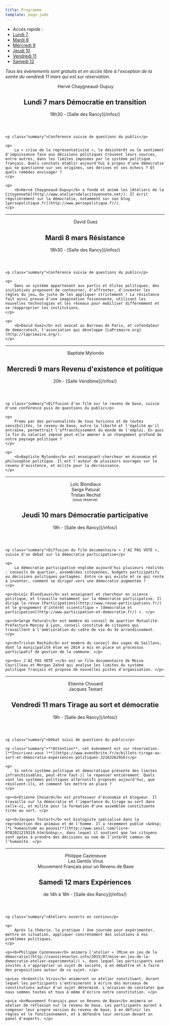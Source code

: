 ```yaml
---
title: Programme
template: page.jade
---
```


<ul class="table-of-content">
    <li><i>Accès rapide : </i></li>
    <li><a href="#7-mars">Lundi 7</a></li>
    <li><a href="#8-mars">Mardi 8</a></li>
    <li><a href="#9-mars">Mercredi 9</a></li>
    <li><a href="#10-mars">Jeudi 10</a></li>
    <li><a href="#11-mars">Vendredi 11</a></li>
    <li><a href="#12-mars">Samedi 12</a></li>
</ul>

*Tous les évènements sont gratuits et en accès libre à l'exception de la soirée du vendredi 11 mars qui est sur réservation.*

<section class="event">
    <header>
        <div class="speakers">
            <div>
                <img src="img/hcd.png" alt="">
                <span>Hervé Chaygneaud-Dupuy</span>
            </div>
        </div>
        <h2 id="7-mars">Lundi 7 mars <span class="title">Démocratie en transition</span></h2>
        <p class="infos">18h30 - [Salle des Rancy](/infos/)</p>
    </header>

    <p class="summary">Conférence suivie de questions du public</p>

    <p>
        La « crise de la représentativité », le désintérêt ou le sentiment d'impuissance face aux décisions politiques trouvent leurs sources, entre autres, dans les limites imposées par le système politique français. Quels constats établir aujourd'hui à propos d'une démocratie qui se questionne sur ses origines, ses dérives et ses échecs ? Et quels remèdes envisager ?
    </p>

    <p>
        <b>Hervé Chaygneaud-Dupuy</b> a fondé et animé les [Ateliers de la Citoyenneté](http://www.ateliersdelacitoyennete.net/). Il écrit régulièrement sur la démocratie, notamment sur son blog [persopolitique.fr](http://www.persopolitique.fr/).
    </p>
</section>

<hr>

<section class="event">
    <header>
        <div class="speakers">
            <div>
                <img src="img/guez.png" alt="">
                <span>David Guez</span>
            </div>
        </div>
        <h2 id="8-mars">Mardi 8 mars <span class="title">Résistance</span></h2>
        <p class="infos">18h30 - [Salle des Rancy](/infos/)</p>
    </header>

    <p class="summary">Conférence suivie de questions du public</p>

    <p>
        Dans un système appartenant aux partis et élites politiques, des initiatives proposent de contourner, d'affronter, d'inventer les règles du jeu… Ou juste de les appliquer strictement ! La résistance fait ainsi preuve d'une imagination foisonnante, utilisant les nouvelles technologies et les réseaux pour mobiliser différemment et se réapproprier les institutions.
    </p>

    <p>
        <b>David Guez</b> est avocat au Barreau de Paris, et cofondateur de democratech, l'association qui développe [LaPrimaire.org](http://laprimaire.org/).
    </p>
</section>

<hr>

<section class="event">
    <header>
        <div class="speakers">
            <div>
                <img src="img/mylondo.png" alt="">
                <span>Baptiste Mylondo</span>
            </div>
        </div>
        <h2 id="9-mars">Mercredi 9 mars <span class="title">Revenu d'existence et politique</span></h2>
        <p class="infos">20h - [Salle Vendôme](/infos/)</p>
    </header>

    <p class="summary">Diffusion d'un film sur le revenu de base, suivie d'une conférence puis de questions du public</p>

    <p>
        Promu par des personnalités de tous horizons et de toutes sensibilités, le revenu de base, outre la liberté et l'égalité qu'il entraîne, permettrait l'affranchissement du monde de l'emploi. En quoi la fin du salariat imposé peut-elle amener à un changement profond de notre paysage politique ?
    </p>

    <p>
        <b>Baptiste Mylondo</b> est enseignant-chercheur en économie et philosophie politique. Il est l'auteur de plusieurs ouvrages sur le revenu d'existence, et milite pour la décroissance.
    </p>
</section>

<hr>

<section class="event">
    <header>
        <div class="speakers">
            <div>
                <img src="img/blondiaux.png" alt="">
                <span>Loïc Blondiaux</span>
            </div>
            <div>
                <img src="img/qqn.png" alt="">
                <span>Serge Patural</span>
            </div>
            <div>
                <img src="img/rechid.png" alt="">
                <span>Tristan Rechid<br><small>(sous réserve)</small></span>
            </div>
        </div>
        <h2 id="10-mars">Jeudi 10 mars <span class="title">Démocratie participative</span></h2>
        <p class="infos">19h - [Salle des Rancy](/infos/)</p>
    </header>

    <p class="summary">Diffusion du film documentaire « J'AI PAS VOTÉ », suivie d'un débat sur la démocratie participative</p>

    <p>
        La démocratie participative englobe aujourd'hui plusieurs réalités : conseils de quartier, assemblées citoyennes, budgets participatifs ou décisions politiques partagées. Entre ce qui existe et ce qui reste à inventer, comment se diriger vers une démocratie augmentée ?
    </p>

    <p><b>Loïc Blondiaux</b> est enseignant et chercheur en science politique, et travaille notamment sur la démocratie participative. Il dirige la revue [Participations](http://www.revue-participations.fr/) et le groupement d'intérêt scientifique « [démocratie et participation](http://www.participation-et-democratie.fr/) ». </p>

    <p><b>Serge Patural</b> est membre du conseil de quartier Mutualité-Préfecture-Moncey à Lyon, conseil constitué de citoyens qui travaillent à l'amélioration du cadre de vie du 3e arrondissement. </p>

    <p><b>Tristan Rechid</b> est membre du conseil des sages de Saillans, dont la municipalité élue en 2014 a mis en place un processus participatif de gestion de la commune. </p>

    <p><b>« J'AI PAS VOTÉ »</b> est un film documentaire de Moise Courilleau et Morgan Zahnd qui analyse les limites du système politique français et propose de nouvelles pistes d'organisation. </p>
</section>

<hr>

<section class="event">
    <header>
        <div class="speakers">
            <div>
                <img src="img/chouard.png" alt="">
                <span>Etienne Chouard</span>
            </div>
            <div>
                <img src="img/testart.png" alt="">
                <span>Jacques Testart</span>
            </div>
        </div>
        <h2 id="11-mars">Vendredi 11 mars <span class="title">Tirage au sort et démocratie</span></h2>
        <p class="infos">19h - [Salle des Rancy](/infos/)</p>
    </header>

    <p class="summary">Débat suivi de questions du public</p>

    <p class="summary">**Attention**, cet évènement est sur réservation. [**Inscrivez-vous !**](https://www.eventbrite.fr/e/billets-tirage-au-sort-et-democratie-experiences-politiques-22163262916)</p>

    <p>
        Si notre système politique et démocratique présente des limites infranchissables, peut-être faut-il le repenser entièrement. Quels sont les systèmes politiques alternatifs proposés aujourd'hui, que résolvent-ils, et comment les mettre en place ?
    </p>

    <p><b>Etienne Chouard</b> est professeur d'économie et blogueur. Il travaille sur la démocratie et l'importance du tirage au sort dans celle-ci, et milite pour la formation d'une assemblée constituante tirée au sort. </p>

    <p><b>Jacques Testart</b> est biologiste spécialisé dans la reproduction des animaux et de l'homme. Il a récemment publié «&nbsp;[*L'humanitude au pouvoir*](http://www.seuil.com/livre-9782021219319.htm)&nbsp;», dans lequel il soutient que les citoyens sont aptes à prendre des décisions au nom de l’intérêt commun de l’humanité. </p>
</section>

<hr>

<section class="event">
    <header>
        <div class="speakers">
            <div>
                <img src="img/cazeneuve.png" alt="">
                <span>Philippe Cazeneuve</span>
            </div>
            <div>
                <img src="img/gentils-virus.png" alt="">
                <span>Les Gentils Virus</span>
            </div>
            <div>
                <img src="img/mfrb.png" alt="">
                <span>Mouvement Français pour un Revenu de Base</span>
            </div>
        </div>
        <h2 id="12-mars">Samedi 12 mars <span class="title">Expériences</span></h2>
        <p class="infos">de 14h à 18h - [Salle des Rancy](/infos/)</p>
    </header>

    <p class="summary">Ateliers ouverts en continu</p>

    <p>
        Après la théorie, la pratique ! Une journée pour expérimenter, mettre en situation, appliquer concrètement des solutions à nos problèmes politiques.
    </p>

    <p><b>Philippe Cazeneuve</b> animera l'atelier « [Mise en jeu de la démocratie](http://savoirenactes.info/2015/07/mise-en-jeu-de-la-democratie-atelier-experimental/) », dans lequel les participants sont invités à s'approprier un sujet de société, à en débattre et à faire des propositions autour de ce sujet. </p>

    <p>Les <b>Gentils Virus</b> animeront un atelier constituant, durant lequel les participants s'entraineront à écrire des morceaux de constitutions autour d'un sujet déterminé. L'occasion de constater que nous sommes toutes et tous à même d'écrire notre constitution. </p>

    <p>Le <b>Mouvement Français pour un Revenu de Base</b> animera un atelier de réflexion sur le revenu de base. Les participants auront à composer leur propre version du revenu de base, à en définir les règles et le fonctionnement, et à défendre leur version devant un panel d'experts. </p>
</section>
